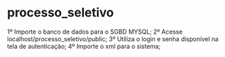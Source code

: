 # processo_seletivo

1º Importe o banco de dados para o SGBD MYSQL;
2º Acesse localhost/processo_seletivo/public;
3º Utiliza o login e senha disponível na tela de autenticação;
4º Importe o xml para o sistema;

